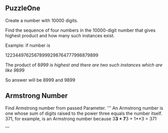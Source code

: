 ## PuzzleOne
Create a number with 10000 digits.

Find the sequence of four numbers in the 10000-digit number that gives highest product and how many such instances exist.

Example: if number is 

12234497625678999298764777998879899

The product of 8*9*9*9 is highest and there are two such instances which are like 9*8*9*9

So answer will be 8999 and 9899


## Armstrong Number

Find Armstrong number from passed Parameter.
'''
An Armstrong number is one whose sum of digits raised to the power three equals the number itself. 
371, for example, is an Armstrong number because 3**3 + 7**3 + 1**3 = 371

'''
